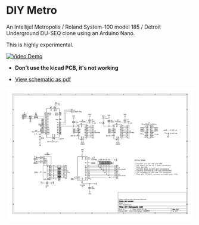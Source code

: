 DIY Metro
=========

An Intellijel Metropolis / Roland System-100 model 185 / Detroit Underground DU-SEQ clone using an Arduino Nano.

This is highly experimental.

[![Video Demo](http://img.youtube.com/vi/XjalbW90R7U/0.jpg)](http://www.youtube.com/watch?v=XjalbW90R7U)

* **Don't use the kicad PCB, it's not working**

* [View schematic as pdf](assets/schematic.pdf)

![schematic](assets/schematic.png)